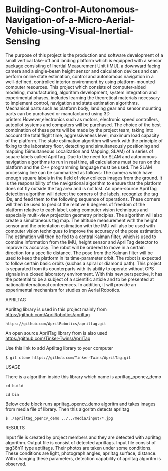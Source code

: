 # Building-Control-Autonomous-Navigation-of-a-Micro-Aerial-Vehicle-using-Visual-Inertial-Sensing

The purpose of this project is the production and software development of a small vertical take-off and landing platform which is equipped with a sensor package consisting of Inertial Measurement Unit (IMU), a downward facing camera and a single-beam height sensor and calculation devices and can perform online state estimation, control and autonomous navigation in a well-defined, controlled interior environment by using platform-mounted computer resources. This project which consists of computer-aided modeling, manufacturing, algorithm development, system integration and experimental phases, includes learning the theoretical materials necessary to implement control, navigation and state estimation algorithms. Mechanical parts such as platform body, landing gear and sensor mounting parts can be purchased or manufactured using 3D printers.However,electronics such as motors, electronic speed controllers, autopilot systems and computers will be purchased. The choice of the best combination of these parts will be made by the project team, taking into account the total flight time, aggressiveness level, maximum load capacity of the platform. The state estimation algorithm will work with the principle of fixing to the laboratory floor, detecting and simultaneously positioning and mapping (Simultaneous Localization and Mapping, SLAM) of a series of square labels called AprilTag. Due to the need for SLAM and autonomous navigation algorithms to run in real time, all calculations must be run on the platform and the C++ programming language must be used. The SLAM processing line can be summarized as follows: The camera which have enough square labels in the field of view collects images from the ground. It is the responsibility of the navigational algorithm to ensure that the platform does not fly outside the tag area and is not lost. An open-source AprilTag detection algorithm will detect the corners of the labels, recognize the tag IDs, and feed them to the following sequence of operations. These corners will then be used to predict the relative 6 degrees of freedom of the platform relative to each label, using computer vision techniques and especially multi-view projection geometry principles. The algorithm will also create a simultaneous tag map. The altitude measurement with the height sensor and the orientation estimation with the IMU will also be used with computer vision techniques to improve the accuracy of the pose estimation. The estimation will then be fed to a central Kalman filter, which is used to combine information from the IMU, height sensor and AprilTag detector to improve its accuracy. The robot will be ordered to move in a certain direction for a specific distance. The pose from the Kalman filter will be used to keep the platform in its time-parameter orbit. The robot is expected to follow certain basic orbits (suchas a spiral or diamond path). This project is separated from its counterparts with its ability to operate without GPS signals in a closed laboratory environment. With this new perspective, it has the potential to be a subject of a scientific article and to be presented at national/international conferences. In addition, it will provide an experimental mechanism for studies on Aerial Robotics.

APRILTAG

Apriltag library is used in this project mainly from https://github.com/AprilRobotics/apriltag

```https://github.com/AprilRobotics/apriltag.git```

An open source AprilTag library from is also used https://github.com/Tinker-Twins/AprilTag

Use this link to add Aptiltag library to your computer

```$ git clone https://github.com/Tinker-Twins/AprilTag.git```

USAGE

There is a algorithm inside this library which name is apriltag_opencv_demo

```cd build``` 

```cd bin```

Below code block runs apriltag_opencv_demo algoritm and takes images from media file of library. Then this algoritm detects apriltag 

```$ ./apriltag_opencv_demo ../../media/input/*.jpg```

RESULTS

Input file is created by project members and they are detected with apriltag algorithm. Output file is consist of detected apriltags. Input file consist of tag36h11 type aptiltags. Their photos are taken under some conditions. These conditions are light, photograph angles, apriltag surface, distance. With changing these parameters, detection capability of apriltag algoritm is observed.




